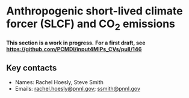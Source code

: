 # Anthropogenic short-lived climate forcer (SLCF) and CO<sub>2</sub> emissions

**This section is a work in progress.**
**For a first draft, see https://github.com/PCMDI/input4MIPs_CVs/pull/146**

## Key contacts

- Names: Rachel Hoesly, Steve Smith
- Emails: rachel.hoesly@pnnl.gov; ssmith@pnnl.gov

